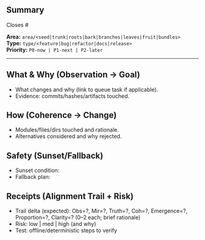## Summary
<one sentence objective>  
Closes #<issue-number>

**Area:** `area/<seed|trunk|roots|bark|branches|leaves|fruit|bundles>`  
**Type:** `type/<feature|bug|refactor|docs|release>`  
**Priority:** `P0-now | P1-next | P2-later`

---

## What & Why (Observation → Goal)
- What changes and why (link to queue task if applicable).
- Evidence: commits/hashes/artifacts touched.

## How (Coherence → Change)
- Modules/files/dirs touched and rationale.
- Alternatives considered and why rejected.

## Safety (Sunset/Fallback)
- Sunset condition:
- Fallback plan:

## Receipts (Alignment Trail + Risk)
- Trail delta (expected): Obs=?, Mir=?, Truth=?, Coh=?, Emergence=?, Proportion=?, Clarity=? (0–2 each; brief rationale)
- Risk: low | med | high (and why)
- Test: offline/deterministic steps to verify
